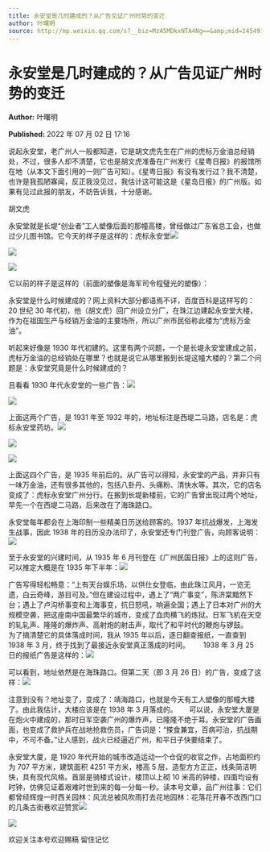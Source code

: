 ```yaml
---
title: 永安堂是几时建成的？从广告见证广州时势的变迁
author: 叶曙明
source: http://mp.weixin.qq.com/s?__biz=MzA5MDkxNTA4Ng==&amp;mid=2454912405&amp;idx=1&amp;sn=3d98a0d29d7f32a1ee563722b389edcd&amp;chksm=87a235f4b0d5bce215b1dc600a997e7604a529b9b6ce1d79eb879698a7e3465f9cbfa2f270a9#rd
---
```


# 永安堂是几时建成的？从广告见证广州时势的变迁

**Author:** 叶曙明

**Published:** 2022 年 07 月 02 日 17:16

说起永安堂，老广州人一般都知道，它是胡文虎先生在广州的虎标万金油总经销处，不过，很多人却不清楚，它也是胡文虎准备在广州发行《星粤日报》的报馆所在地（从本文下面引用的一则广告可知）。《星粤日报》有没有发行过？我不清楚，也许是我孤陋寡闻，反正我没见过，我估计这可能这是《星岛日报》的广州版。如果有见过此报的朋友，不妨告诉我，十分感谢。

胡文虎

永安堂就是长堤“创业者”工人塑像后面的那幢高楼，曾经做过广东省总工会，也做过少儿图书馆。它今天的样子是这样的：虎标永安堂![](https://mmbiz.qpic.cn/mmbiz_jpg/PJWG74pLsMYazIDG7sxPib7Cx36bmyn9NibArFzzXK531Kv6Hib9lkLicYDD61KzSia77VCFZxM4l0Siab4Qomjb3ibFA/640)

![](https://mmbiz.qpic.cn/mmbiz_png/Ljib4So7yuWiaRpDZggc9bNYiaUgW8wHdYY5sz2cPNCIm72EkgSry8c31AqNPGBTuCoibser2TBsuoNbGSoFBlPibUA/640?wx_fmt=png)

![](https://mmbiz.qpic.cn/mmbiz_jpg/PJWG74pLsMYazIDG7sxPib7Cx36bmyn9Nu5VrDmmIkYjcSHjCgzH5K7XEuiaEs7Sib77OibM3QDbNbC2YvALhxkLJQ/640)

它以前的样子是这样的（前面的塑像是海军司令程璧光的塑像）：

永安堂是什么时候建成的？网上资料大部分都语焉不详，百度百科是这样写的：20 世纪 30 年代初，他（胡文虎）回广州设立分厂，在珠江边建起永安堂大楼，作为在祖国生产与经销万金油的主要场所，所以广州市民俗称此楼为“虎标万金油”。

听起来好像是 1930 年代初建的。这里有两个问题，一个是长堤永安堂建成之前，虎标万金油的总经销处在哪里？也就是说它从哪里搬到长堤这幢大楼的？第二个问题是：永安堂究竟是什么时候建成的？

且看看 1930 年代永安堂的一些广告：![](https://mmbiz.qpic.cn/mmbiz_jpg/PJWG74pLsMYazIDG7sxPib7Cx36bmyn9NS7qOlXMU9jS1Ejdu5Bicsfov8pANia59sICKVvcEHia7BeX1mr6109t4Q/640)

![](https://mmbiz.qpic.cn/mmbiz_jpg/PJWG74pLsMYazIDG7sxPib7Cx36bmyn9NrYN35iaeshWzQVdXLtSTdtM3LdHictVOicFYmvSxnlS3lVh2P16gewfxg/640?wx_fmt=jpeg)

上面这两个广告，是 1931 年至 1932 年的，地址标注是西堤二马路，店名是：虎标永安堂药坊。![](https://mmbiz.qpic.cn/mmbiz_jpg/PJWG74pLsMYazIDG7sxPib7Cx36bmyn9N79ze49HWQdOXwF8W7haHW8UK2r4BQ5Wczlc9LjDaIVhnk3MqzpNONg/640?wx_fmt=jpeg)

![](https://mmbiz.qpic.cn/mmbiz_jpg/PJWG74pLsMYazIDG7sxPib7Cx36bmyn9NCwI9GrNVuKOxicrV4toia6UW6xMW08tXLDv3bh3ZOgvscyecFtt7Jo3w/640)

![](https://mmbiz.qpic.cn/mmbiz_jpg/PJWG74pLsMYazIDG7sxPib7Cx36bmyn9N9pctYaGJPIGIGJSu0Ft0HbPoprdMh8TbGXkuCBXKYzNvP1zdj9elnQ/640)

上面这四个广告，是 1935 年前后的。从广告可以得知，永安堂的产品，并非只有一味万金油，还有很多其他的，包括八卦丹、头痛粉、清快水等。其次，它的店名变成了：虎标永安堂广州分行。在搬到长堤新楼前，它的广告曾出现过两个地址，早先一个在西堤二马路，后来改在了海珠路口。

永安堂每年都会在上海印制一些精美日历送给顾客的。1937 年抗战爆发，上海发生战事，因此 1938 年的日历没办法印了，永安堂还专门刊登广告，向顾客说明：![](https://mmbiz.qpic.cn/mmbiz_jpg/PJWG74pLsMYazIDG7sxPib7Cx36bmyn9NTMvjfmpiaeoF9cbyUnUFtKetlicC8gRQOQYmPTdEY4AhzoaAIHiboOLVg/640)

至于永安堂的兴建时间，从 1935 年 6 月刊登在《广州民国日报》上的这则广告，可以推定大概是在 1935 年下半年：![](https://mmbiz.qpic.cn/mmbiz_jpg/PJWG74pLsMYazIDG7sxPib7Cx36bmyn9NqwuFBVv2hrzpG0TkzMMQmBCJJdcQGp1voUkAhiajazkfoyUgEib4T4JQ/640)

广告写得轻松畅意：“上有天台娱乐场，以供仕女登临，由此珠江风月，一览无遗，白云奇峰，游目可及。”但在建设过程中，遇上了“两广事变”，陈济棠黯然下台；遇上了卢沟桥事变和上海事变，抗日怒吼，响遍全国；遇上了日本对广州的大规模空袭，把这座南中国最繁华的城市，变成了血肉横飞的炼狱。日军飞机在天空的轧轧声、隆隆的爆炸声、高射炮的射击声，取代了和平时代的鞭炮与锣鼓。      为了搞清楚它的具体落成时间，我从 1935 年以后，逐日翻查报纸，一直查到 1938 年 3 月，终于找到了最接近永安堂真正落成的时间。       1938 年 3 月 25 日的报纸广告是这样的：![](https://mmbiz.qpic.cn/mmbiz_jpg/PJWG74pLsMYazIDG7sxPib7Cx36bmyn9N2mmAGrt6tWiaI1FVX63umPKdZE4SoXfYmzsUib6TSOy9zXZ7JDiaQJIIA/640)

可以看到，地址依然是在海珠路口。但第二天（即 3 月 26 日）的广告，变成了这样：![](https://mmbiz.qpic.cn/mmbiz_jpg/PJWG74pLsMYazIDG7sxPib7Cx36bmyn9NficbdSWbR9BgQic75btFW6hAM6ruFUrDtfDvAMgfBnH2noUXTfbv8h0w/640)

注意到没有？地址变了，变成了：靖海路口，也就是今天有工人塑像的那幢大楼了。由此我估计，大楼应该是在 1938 年 3 月落成的。      可以说，永安堂大厦是在炮火中建成的，那时日军空袭广州的爆炸声，已隆隆不绝于耳。永安堂的广告画面，也变成了救护兵在战地抢救伤员，广告词是：“搽食兼宜，百病可治，抗战期中，不可不备。”让人感到，战火已经逼近广州，和平日子快要结束了。

永安堂大厦，是 1920 年代开始的城市改造运动一个仓促的收官之作，占地面积约为 707 平方米，建筑面积 4251 平方米，楼高 5 层，造型方方正正，线条简洁明快，具有现代风格。首层是骑楼式设计，楼顶以上砌 10 米高的钟楼，四面均设有时钟，仿佛见证着艰难时世到来的每一分每一秒。读本号文章，品广州往事：它们都曾经辉煌一时西关园林：风流总被风吹雨打去花地园林：花落花开春不改西门口的几条古街巷欢迎赞赏![](https://mmbiz.qpic.cn/mmbiz_jpg/PJWG74pLsMYazIDG7sxPib7Cx36bmyn9NuRZ169gEk1OQr0nG5SiaN0fllvKhsDQibFNnBudjb2whpt3EAL1EMpzw/640)

![](https://mmbiz.qpic.cn/mmbiz_jpg/PJWG74pLsMYazIDG7sxPib7Cx36bmyn9Noel7Y8DnoibZp0cAoMAyy4JHXUBRca6wOgQDpBiazoP0OZVbuu4Gofibw/640)

欢迎关注本号欢迎赐稿 留住记忆
